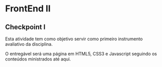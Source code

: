 # FrontEnd II

## Checkpoint I

Esta atividade tem como objetivo servir como primeiro instrumento avaliativo da disciplina.

O entregável será uma página em HTML5, CSS3 e Javascript seguindo os conteúdos ministrados até aqui.
